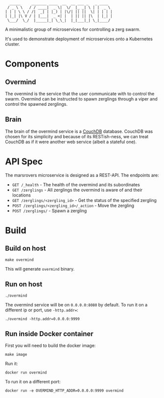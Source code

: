 ```
  _____     _______ ____  __  __ ___ _   _ ____
 / _ \ \   / / ____|  _ \|  \/  |_ _| \ | |  _ \
| | | \ \ / /|  _| | |_) | |\/| || ||  \| | | | |
| |_| |\ V / | |___|  _ <| |  | || || |\  | |_| |
 \___/  \_/  |_____|_| \_\_|  |_|___|_| \_|____/
```

A minimalistic group of microservices for controlling a zerg swarm.

It's used to demonstrate deployment of microservices onto a Kubernetes cluster.

Components
==========

Overmind
--------
The overmind is the service that the user communicate with to control the swarm. Overmind can be instructed to spawn zerglings through a viper and control the spawned zerglings.

Brain
-----
The brain of the overmind service is a [CouchDB](https://couchdb.apache.org) database. CouchDB was chosen for its simplicity and because of its RESTish-ness, we can treat CouchDB as if it were another web service (albeit a stateful one).

API Spec
========

The marsrovers microservice is designed as a REST-API. The endpoints are:

* `GET /_health` - The health of the overmind and its subordinates
* `GET /zerglings` - All zerglings the overmind is aware of and their locations
* `GET /zerglings/<zergling_id>` - Get the status of the specified zergling
* `POST /zerglings/<zergling_id>/_action` - Move the zergling
* `POST /zerglings/` - Spawn a zergling

Build
=====

## Build on host

    make overmind

This will generate `overmind` binary.

## Run on host

    ./overmind

The overmind service will be on `0.0.0.0:8080` by default. To run it on a different ip or port, use `-http.addr=`:

    ./overmind -http.addr=0.0.0.0:9999

## Run inside Docker container

First you will need to build the docker image:

    make image

Run it:

    docker run overmind

To run it on a different port:

    docker run -e OVERMIND_HTTP_ADDR=0.0.0.0:9999 overmind
